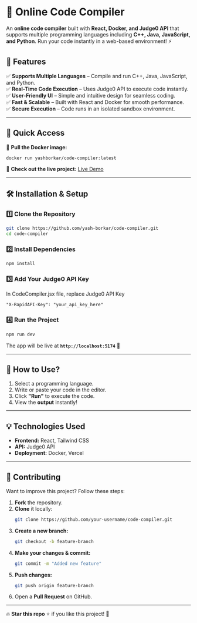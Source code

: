 # 🚀 Online Code Compiler

An **online code compiler** built with **React, Docker, and Judge0 API** that supports multiple programming languages including **C++, Java, JavaScript, and Python**. Run your code instantly in a web-based environment! ⚡

## 🌟 Features
✅ **Supports Multiple Languages** – Compile and run C++, Java, JavaScript, and Python.  
✅ **Real-Time Code Execution** – Uses Judge0 API to execute code instantly.  
✅ **User-Friendly UI** – Simple and intuitive design for seamless coding.  
✅ **Fast & Scalable** – Built with React and Docker for smooth performance.  
✅ **Secure Execution** – Code runs in an isolated sandbox environment.  

---
## 📢 Quick Access

🔗 **Pull the Docker image:**
```sh
docker run yashborkar/code-compiler:latest
```

🔗 **Check out the live project:** <a rel="noopener noreferrer" href="https://compilespacee.vercel.app">Live Demo</a>

---

## 🛠️ Installation & Setup

### 1️⃣ Clone the Repository
```sh
git clone https://github.com/yash-borkar/code-compiler.git
cd code-compiler
```

### 2️⃣ Install Dependencies
```sh
npm install
```

### 3️⃣ Add Your Judge0 API Key
In CodeCompiler.jsx file, replace Judge0 API Key

```env
"X-RapidAPI-Key": "your_api_key_here"
```

### 4️⃣ Run the Project
```sh
npm run dev
```
The app will be live at **`http://localhost:5174`** 🚀  

---

## 📌 How to Use?
1. Select a programming language.
2. Write or paste your code in the editor.
3. Click **"Run"** to execute the code.
4. View the **output** instantly!

---

## 💡 Technologies Used
- **Frontend:** React, Tailwind CSS  
- **API:** Judge0 API  
- **Deployment:** Docker, Vercel  

---

## 🤝 Contributing
Want to improve this project? Follow these steps:

1. **Fork** the repository.
2. **Clone** it locally:  
   ```sh
   git clone https://github.com/your-username/code-compiler.git
   ```
3. **Create a new branch:**  
   ```sh
   git checkout -b feature-branch
   ```
4. **Make your changes & commit:**  
   ```sh
   git commit -m "Added new feature"
   ```
5. **Push changes:**  
   ```sh
   git push origin feature-branch
   ```
6. Open a **Pull Request** on GitHub.

---

🔥 **Star this repo** ⭐ if you like this project! 🚀

